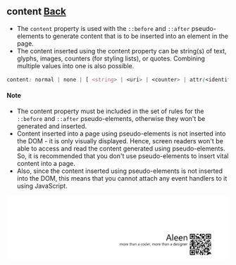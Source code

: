 ## content [**Back**](./../pseudoClass.md)

- The `content` property is used with the `::before` and `::after` pseudo-elements to generate content that is to be inserted into an element in the page.
- The content inserted using the content property can be string(s) of text, glyphs, images, counters (for styling lists), or quotes. Combining multiple values into one is also possible.

```css
content: normal | none | [ <string> | <uri> | <counter> | attr(<identifier>) | open-quote | close-quote | no-open-quote | no-close-quote ]+ | inherit
```

#### Note

- The content property must be included in the set of rules for the `::before` and `::after` pseudo-elements, otherwise they won't be generated and inserted. 
- Content inserted into a page using pseudo-elements is not inserted into the DOM - it is only visually displayed. Hence, screen readers won't be able to access and read the content generated using pseudo-elements. So, it is recommended that you don't use pseudo-elements to insert vital content into a page.
- Also, since the content inserted using pseudo-elements is not inserted into the DOM, this means that you cannot attach any event handlers to it using JavaScript.

<a href="http://aleen42.github.io/" target="_blank" ><img src="./../../../pic/tail.gif"></a>